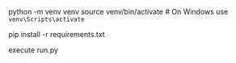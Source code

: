 python -m venv venv
source venv/bin/activate # On Windows use `venv\Scripts\activate`

pip install -r requirements.txt

execute run.py

